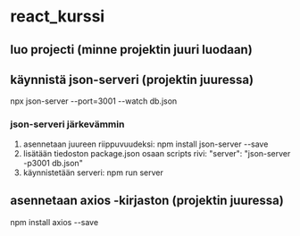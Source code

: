 # react_kurssi

## luo projecti (minne projektin juuri luodaan)


## käynnistä json-serveri (projektin juuressa)
npx json-server --port=3001 --watch db.json

### json-serveri järkevämmin
1. asennetaan juureen riippuvuudeksi:
npm install json-server --save
2. lisätään tiedoston package.json osaan scripts rivi:
"server": "json-server -p3001 db.json"
3. käynnistetään serveri:
npm run server

## asennetaan axios -kirjaston (projektin juuressa)
npm install axios --save